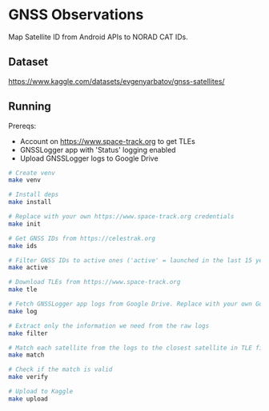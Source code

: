 # GNSS Observations

Map Satellite ID from Android APIs to NORAD CAT IDs.

## Dataset

https://www.kaggle.com/datasets/evgenyarbatov/gnss-satellites/

## Running

Prereqs: 

- Account on https://www.space-track.org to get TLEs
- GNSSLogger app with 'Status' logging enabled
- Upload GNSSLogger logs to Google Drive


```sh
# Create venv
make venv  

# Install deps
make install  

# Replace with your own https://www.space-track.org credentials
make init  

# Get GNSS IDs from https://celestrak.org
make ids  

# Filter GNSS IDs to active ones ('active' = launched in the last 15 years)
make active  

# Download TLEs from https://www.space-track.org
make tle  

# Fetch GNSSLogger app logs from Google Drive. Replace with your own Google Drive
make log  

# Extract only the information we need from the raw logs
make filter  

# Match each satellite from the logs to the closest satellite in TLE files
make match  

# Check if the match is valid
make verify  

# Upload to Kaggle
make upload  
```

